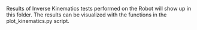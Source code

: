 Results of Inverse Kinematics tests performed on the Robot will show up in this folder.
The results can be visualized with the functions in the plot_kinematics.py  script.
